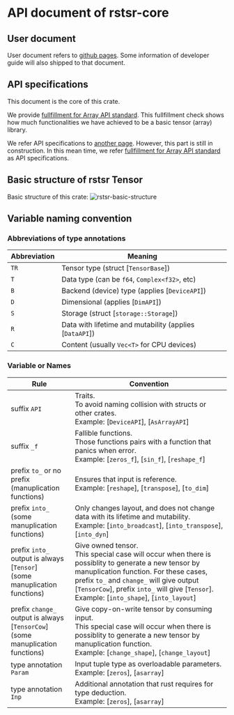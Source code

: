# API document of rstsr-core

## User document

User document refers to [github pages](https://ajz34.github.io/rstsr-book). Some information of developer guide will also shipped to that document.

## API specifications

This document is the core of this crate.

We provide [fullfillment for Array API standard](`array_api_standard`). This fullfillment check shows how much functionalities we have achieved to be a basic tensor (array) library.

We refer API specifications to [another page](`api_specification`). However, this part is still in construction. In this mean time, we refer [fullfillment for Array API standard](`array_api_standard`) as API specifications.

## Basic structure of rstsr Tensor

Basic structure of this crate:
![rstsr-basic-structure](https://ajz34.github.io/rstsr-book/assets/rstsr-basic-structure.png)

## Variable naming convention

### Abbreviations of type annotations

| Abbreviation | Meaning |
|--|--|
| `TR` | Tensor type (struct [`TensorBase`]) |
| `T` | Data type (can be `f64`, `Complex<f32>`, etc) |
| `B` | Backend (device) type (applies [`DeviceAPI`]) |
| `D` | Dimensional (applies [`DimAPI`]) |
| `S` | Storage (struct [`storage::Storage`]) |
| `R` | Data with lifetime and mutability (applies [`DataAPI`]) |
| `C` | Content (usually `Vec<T>` for CPU devices) |

### Variable or Names

| Rule | Convention |
|--|--|
| suffix `API` | Traits. <br/> To avoid naming collision with structs or other crates. <br/> Example: [`DeviceAPI`], [`AsArrayAPI`]  |
| suffix `_f` | Fallible functions. <br/> Those functions pairs with a function that panics when error. <br/> Example: [`zeros_f`], [`sin_f`], [`reshape_f`] |
| prefix `to_` or no prefix <br/> (manuplication functions) | Ensures that input is reference. <br/> Example: [`reshape`], [`transpose`], [`to_dim`] |
| prefix `into_` <br/> (some manuplication functions) | Only changes layout, and does not change data with its lifetime and mutability. <br/> Example: [`into_broadcast`], [`into_transpose`], [`into_dyn`] |
| prefix `into_` <br/> output is always [`Tensor`] <br/> (some manuplication functions) | Give owned tensor. <br/> This special case will occur when there is possiblity to generate a new tensor by manuplication function. For these cases, prefix `to_` and `change_` will give output [`TensorCow`], prefix `into_` will give [`Tensor`]. <br/> Example: [`into_shape`], [`into_layout`] |
| prefix `change_` <br/> output is always [`TensorCow`] <br/> (some manuplication functions) | Give copy-on-write tensor by consuming input. <br/> This special case will occur when there is possiblity to generate a new tensor by manuplication function. <br/> Example: [`change_shape`], [`change_layout`] |
| type annotation `Param` | Input tuple type as overloadable parameters. <br/> Example: [`zeros`], [`asarray`] |
| type annotation `Inp` | Additional annotation that rust requires for type deduction. <br/> Example: [`zeros`], [`asarray`] |
